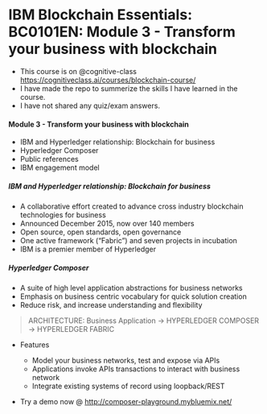 # IBM Blockchain Essentials: BC0101EN: Module 3 - Transform your business with blockchain

- This course is on @cognitive-class https://cognitiveclass.ai/courses/blockchain-course/ 
- I have made the repo to summerize the skills I have learned in the course.
- I have not shared any quiz/exam answers. 

#### Module 3 - Transform your business with blockchain
- IBM and Hyperledger relationship: Blockchain for business
- Hyperledger Composer
- Public references
- IBM engagement model


##### IBM and Hyperledger relationship: Blockchain for business
- A collaborative effort created to advance cross industry blockchain technologies for business
- Announced December 2015, now over 140 members
- Open source, open standards, open governance
- One active framework (“Fabric”) and seven projects in incubation
- IBM is a premier member of Hyperledger


##### Hyperledger Composer
- A suite of high level application abstractions for business networks
- Emphasis on business centric vocabulary for quick solution creation
- Reduce risk, and increase understanding and flexibility

> ARCHITECTURE:
> Business Application -> HYPERLEDGER COMPOSER -> HYPERLEDGER FABRIC

- Features
	- Model your business networks, test and expose via APIs
	- Applications invoke APIs transactions to interact with business network
	- Integrate existing systems of record using loopback/REST


- Try a demo now @ http://composer-playground.mybluemix.net/	





